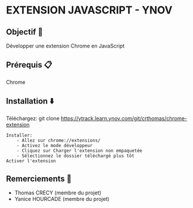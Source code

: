 # EXTENSION JAVASCRIPT - YNOV

## Objectif 🎯
Développer une extension Chrome en JavaScript

## Prérequis 📋
Chrome

## Installation ⬇️
Téléchargez: git clone https://ytrack.learn.ynov.com/git/crthomas/chrome-extension

    Installer:
        - Allez sur chrome://extensions/
        - Activez le mode développeur
        - Cliquez sur Charger l'extension non empaquetée
        - Sélectionnez le dossier téléchargé plus tôt
    Activer l'extension

## Remerciements 🙏
- Thomas CRECY (membre du projet)
- Yanice HOURCADE (membre du projet)
